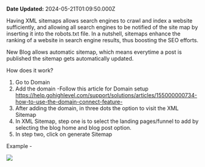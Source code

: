 **Date Updated:** 2024-05-21T01:09:50.000Z

Having XML sitemaps allows search engines to crawl and index a website sufficiently, and allowing all search engines to be notified of the site map by inserting it into the robots.txt file. In a nutshell, sitemaps enhance the ranking of a website in search engine results, thus boosting the SEO efforts.
  
  
New Blog allows automatic sitemap, which means everytime a post is published the sitemap gets automatically updated.
  
  
How does it work?

  
1. Go to Domain
2. Add the domain -Follow this article for Domain setup <https://help.gohighlevel.com/support/solutions/articles/155000000734-how-to-use-the-domain-connect-feature->
3. After adding the domain, in three dots the option to visit the XML Sitemap
4. In XML Sitemap, step one is to select the landing pages/funnel to add by selecting the blog home and blog post option.
5. In step two, click on generate Sitemap
  
  
Example - 

  
![](https://s3.amazonaws.com/cdn.freshdesk.com/data/helpdesk/attachments/production/155026313339/original/2tXQ9PFEiMAQjfj6COAroxswiGoOnTUSxw.png?1716233927)

  